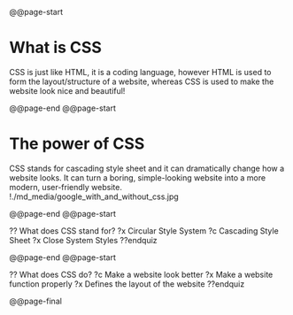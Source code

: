 @@page-start
# What is CSS
CSS is just like HTML, it is a coding language, however HTML is used to form the layout/structure of a website, whereas CSS is used to make the website look nice and beautiful!

@@page-end
@@page-start

# The power of CSS

CSS stands for cascading style sheet and it can dramatically change how a website looks. It can turn a boring, simple-looking website into a more modern, user-friendly website.
!./md_media/google_with_and_without_css.jpg

@@page-end
@@page-start

?? What does CSS stand for?
?x Circular Style System
?c Cascading Style Sheet
?x Close System Styles
??endquiz

@@page-end
@@page-start

?? What does CSS do?
?c Make a website look better
?x Make a website function properly
?x Defines the layout of the website
??endquiz

@@page-final


